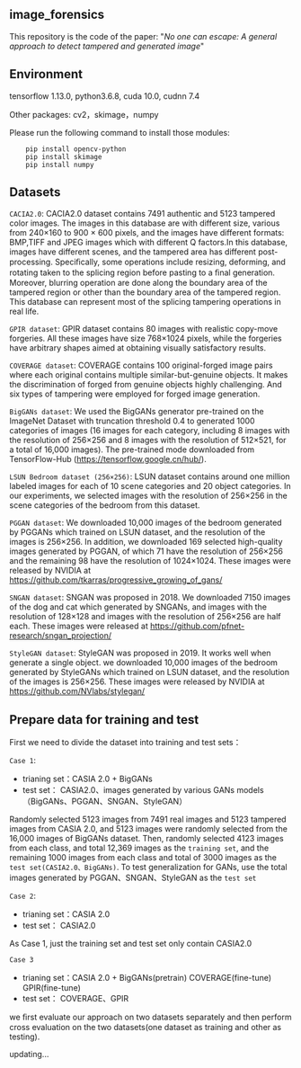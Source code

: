 ## image_forensics
This repository is the code of the paper:  "*No one can escape: A general approach to detect tampered and generated image*"
## Environment
tensorflow 1.13.0, python3.6.8, cuda 10.0, cudnn 7.4

Other packages: cv2，skimage，numpy

Please run the following command to install those modules:
```
    pip install opencv-python
    pip install skimage
    pip install numpy
```
## Datasets

`CACIA2.0`: CACIA2.0 dataset contains 7491 authentic and 5123 tampered color images. The images in this database are with different size, various from 240×160 to 900 × 600 pixels, and the images have different formats: BMP,TIFF and JPEG images which with different Q factors.In this database, images have different scenes, and the tampered area has different post-processing. Speciﬁcally, some operations include resizing, deforming, and rotating taken to the splicing region before pasting to a ﬁnal generation. Moreover, blurring operation are done along the boundary area of the tampered region or other than the boundary area of the tampered region. This database can represent most of the splicing tampering operations in real life. 

`GPIR dataset`: GPIR dataset contains 80 images with realistic copy-move forgeries. All these images have size 768×1024 pixels, while the forgeries have arbitrary shapes aimed at obtaining visually satisfactory results.

`COVERAGE dataset`: COVERAGE contains 100 original-forged image pairs where each original contains multiple similar-but-genuine objects. It makes the discrimination of forged from genuine objects highly challenging. And six types of tampering were employed for forged image generation. 

`BigGANs dataset`: We used the BigGANs generator pre-trained on the ImageNet Dataset with truncation threshold 0.4 to generated 1000 categories of images (16 images for each category, including 8 images with the resolution of 256×256 and 8 images with the resolution of 512×521, for a total of 16,000 images). The pre-trained mode downloaded from TensorFlow-Hub (https://tensorflow.google.cn/hub/). 

`LSUN Bedroom dataset (256×256)`: LSUN dataset contains around one million labeled images for each of 10 scene categories and 20 object categories. In our experiments, we selected images with the resolution of 256×256 in the scene categories of the bedroom from this dataset. 

`PGGAN dataset`: We downloaded 10,000 images of the bedroom generated by PGGANs which trained on LSUN dataset, and the resolution of the images is 256×256. In addition, we downloaded 169 selected high-quality images generated by PGGAN, of which 71 have the resolution of 256×256 and the remaining 98 have the resolution of 1024×1024. These images were released by NVIDIA at https://github.com/tkarras/progressive_growing_of_gans/ 

`SNGAN dataset`: SNGAN was proposed in 2018. We downloaded 7150 images of the dog and cat which generated by SNGANs, and images with the resolution of 128×128 and images with the resolution of 256×256 are half each. These images were released at https://github.com/pfnet-research/sngan_projection/ 

`StyleGAN dataset`: StyleGAN was proposed in 2019. It works well when generate a single object. we downloaded 10,000 images of the bedroom generated by StyleGANs which trained on LSUN dataset, and the resolution of the images is 256×256. These images were released by NVIDIA at https://github.com/NVlabs/stylegan/

## Prepare data for training and test
First we need to divide the dataset into training and test sets：

`Case 1`:
* trianing set：CASIA 2.0 + BigGANs       
* test set： CASIA2.0、images generated by various GANs models（BigGANs、PGGAN、SNGAN、StyleGAN）

Randomly selected 5123 images from 7491 real images and 5123 tampered images from CASIA 2.0, and 5123 images were randomly selected from the 16,000 images of BigGANs dataset. Then, randomly selected 4123 images from each class, and total 12,369 images as the `training set`, and the remaining 1000 images from each class and total of 3000 images as the `test set(CASIA2.0、BigGANs)`. To test generalization for GANs, use the total images generated by PGGAN、SNGAN、StyleGAN as the `test set`

`Case 2`:
* trianing set：CASIA 2.0      
* test set： CASIA2.0

As Case 1, just the training set and test set only contain CASIA2.0

`Case 3`
* trianing set：CASIA 2.0 + BigGANs(pretrain)  COVERAGE(fine-tune) GPIR(fine-tune)      
* test set： COVERAGE、GPIR

we ﬁrst evaluate our approach on two datasets separately and then perform cross evaluation on the two datasets(one dataset as training and other as testing).

updating...
